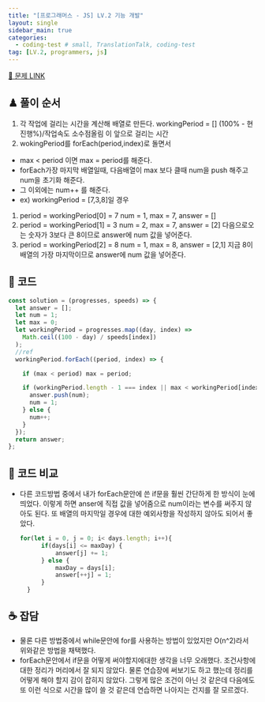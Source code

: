 ```yaml
---
title: "[프로그래머스 - JS] LV.2 기능 개발"
layout: single
sidebar_main: true
categories:
  - coding-test # small, TranslationTalk, coding-test
tag: [LV.2, programmers, js]
---
```


[🔗 문제 LINK](https://programmers.co.kr/learn/courses/30/lessons/42586)

## ♟ 풀이 순서

1. 각 작업에 걸리는 시간을 계산해 배열로 만든다. workingPeriod = []
    (100% - 현 진행%)/작업속도 소수점올림 이 앞으로 걸리는 시간
2. wokingPeriod를 forEach(period,index)로 돌면서
  - max < period 이면 max = period를 해준다.
  - forEach가장 마지막 배열일때, 다음배열이 max 보다 클때 num을 push 해주고 num을 초기화 해준다.
  - 그 이외에는 num++ 를 해준다.
  - ex) workingPeriod = [7,3,8]일 경우
   1. period = workingPeriod[0] = 7 
      num = 1, max = 7, answer = []
   2. period = workingPeriod[1] = 3 
      num = 2, max = 7, answer = [2]
      다음으로오는 숫자가 3보다 큰 8이므로 answer에 num 값을 넣어준다.
   3. period = workingPeriod[2] = 8
      num = 1, max = 8, answer = [2,1]
      지금 8이 배열의 가장 마지막이므로 answer에 num 값을 넣어준다.


## 👾 코드

```js
const solution = (progresses, speeds) => {
  let answer = [];
  let num = 1;
  let max = 0;
  let workingPeriod = progresses.map((day, index) =>
    Math.ceil((100 - day) / speeds[index])
  );
  //ref
  workingPeriod.forEach((period, index) => {

    if (max < period) max = period;

    if (workingPeriod.length - 1 === index || max < workingPeriod[index + 1]) {
      answer.push(num);
      num = 1;
    } else {
      num++;
    }
  });
  return answer;
};
```

## 👀 코드 비교

- 다른 코드방법 중에서 내가 forEach문안에 쓴 if문을 훨씬 간단하게 한 방식이 눈에 띄었다. 
  이렇게 하면 anser에 직접 값을 넣어줌으로 num이라는 변수를 써주지 않아도 된다.
  또 배열의 마지막일 경우에 대한 예외사항을 작성하지 않아도 되어서 좋았다.
  ```js
  for(let i = 0, j = 0; i< days.length; i++){
        if(days[i] <= maxDay) {
            answer[j] += 1;
        } else {
            maxDay = days[i];
            answer[++j] = 1;
        }
    }
  ```

## ☕ 잡담

 - 물론 다른 방법중에서 while문안에 for를 사용하는 방법이 있었지만 O(n^2)라서 위와같은 방법을 채택했다. 
 - forEach문안에서 if문을 어떻게 써야할지에대한 생각을 너무 오래했다. 
    조건사항에 대한 정리가 머리에서 잘 되지 않았다. 물론 연습장에 써보기도 하고 했는데 정리를 어떻게 해야 할지 감이 잡히지 않았다. 그렇게 많은 조건이 아닌 것 같은데 다음에도 또 이런 식으로 시간을 많이 쓸 것 같은데 연습하면 나아지는 건지를 잘 모르겠다. 

<br /><br /><br /><br />
